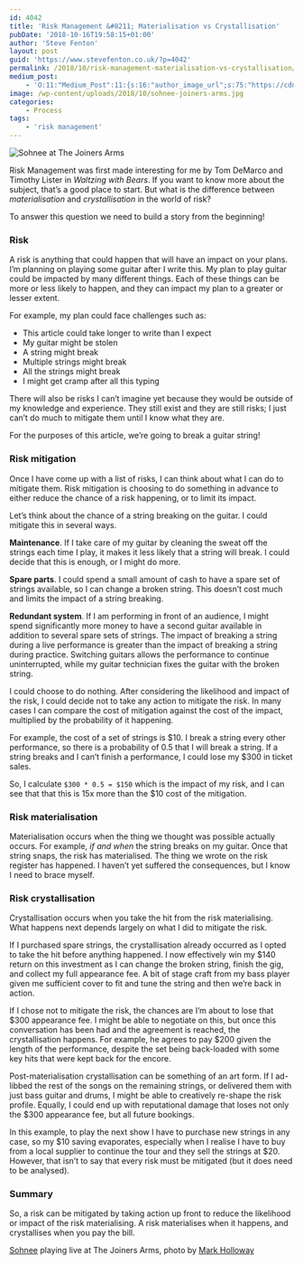 ```yaml
---
id: 4042
title: 'Risk Management &#8211; Materialisation vs Crystallisation'
pubDate: '2018-10-16T19:58:15+01:00'
author: 'Steve Fenton'
layout: post
guid: 'https://www.stevefenton.co.uk/?p=4042'
permalink: /2018/10/risk-management-materialisation-vs-crystallisation/
medium_post:
    - 'O:11:"Medium_Post":11:{s:16:"author_image_url";s:75:"https://cdn-images-1.medium.com/fit/c/400/400/1*eXkhfEuF41g5W_xnc_ydLA.jpeg";s:10:"author_url";s:38:"https://medium.com/@steve.fenton.co.uk";s:11:"byline_name";N;s:12:"byline_email";N;s:10:"cross_link";s:3:"yes";s:2:"id";s:12:"6ba4d5bf84c8";s:21:"follower_notification";s:3:"yes";s:7:"license";s:19:"all-rights-reserved";s:14:"publication_id";s:2:"-1";s:6:"status";s:5:"draft";s:3:"url";s:51:"https://medium.com/@steve.fenton.co.uk/6ba4d5bf84c8";}'
image: /wp-content/uploads/2018/10/sohnee-joiners-arms.jpg
categories:
    - Process
tags:
    - 'risk management'
---
```


![Sohnee at The Joiners Arms](/wp-content/uploads/2018/10/sohnee-joiners-arms-1024x681.jpg)

Risk Management was first made interesting for me by Tom DeMarco and Timothy Lister in *Waltzing with Bears*. If you want to know more about the subject, that’s a good place to start. But what is the difference between *materialisation* and *crystallisation* in the world of risk?

To answer this question we need to build a story from the beginning!

### Risk

A risk is anything that could happen that will have an impact on your plans. I’m planning on playing some guitar after I write this. My plan to play guitar could be impacted by many different things. Each of these things can be more or less likely to happen, and they can impact my plan to a greater or lesser extent.

For example, my plan could face challenges such as:

- This article could take longer to write than I expect
- My guitar might be stolen
- A string might break
- Multiple strings might break
- All the strings might break
- I might get cramp after all this typing

There will also be risks I can’t imagine yet because they would be outside of my knowledge and experience. They still exist and they are still risks; I just can’t do much to mitigate them until I know what they are.

For the purposes of this article, we’re going to break a guitar string!

### Risk mitigation

Once I have come up with a list of risks, I can think about what I can do to mitigate them. Risk mitigation is choosing to do something in advance to either reduce the chance of a risk happening, or to limit its impact.

Let’s think about the chance of a string breaking on the guitar. I could mitigate this in several ways.

**Maintenance**. If I take care of my guitar by cleaning the sweat off the strings each time I play, it makes it less likely that a string will break. I could decide that this is enough, or I might do more.

**Spare parts**. I could spend a small amount of cash to have a spare set of strings available, so I can change a broken string. This doesn’t cost much and limits the impact of a string breaking.

**Redundant system**. If I am performing in front of an audience, I might spend significantly more money to have a second guitar available in addition to several spare sets of strings. The impact of breaking a string during a live performance is greater than the impact of breaking a string during practice. Switching guitars allows the performance to continue uninterrupted, while my guitar technician fixes the guitar with the broken string.

I could choose to do nothing. After considering the likelihood and impact of the risk, I could decide not to take any action to mitigate the risk. In many cases I can compare the cost of mitigation against the cost of the impact, multiplied by the probability of it happening.

For example, the cost of a set of strings is $10. I break a string every other performance, so there is a probability of 0.5 that I will break a string. If a string breaks and I can’t finish a performance, I could lose my $300 in ticket sales.

So, I calculate `$300 * 0.5 = $150` which is the impact of my risk, and I can see that that this is 15x more than the $10 cost of the mitigation.

### Risk materialisation

Materialisation occurs when the thing we thought was possible actually occurs. For example, *if and when* the string breaks on my guitar. Once that string snaps, the risk has materialised. The thing we wrote on the risk register has happened. I haven’t yet suffered the consequences, but I know I need to brace myself.

### Risk crystallisation

Crystallisation occurs when you take the hit from the risk materialising. What happens next depends largely on what I did to mitigate the risk.

If I purchased spare strings, the crystallisation already occurred as I opted to take the hit before anything happened. I now effectively win my $140 return on this investment as I can change the broken string, finish the gig, and collect my full appearance fee. A bit of stage craft from my bass player given me sufficient cover to fit and tune the string and then we’re back in action.

If I chose not to mitigate the risk, the chances are I’m about to lose that $300 appearance fee. I might be able to negotiate on this, but once this conversation has been had and the agreement is reached, the crystallisation happens. For example, he agrees to pay $200 given the length of the performance, despite the set being back-loaded with some key hits that were kept back for the encore.

Post-materialisation crystallisation can be something of an art form. If I ad-libbed the rest of the songs on the remaining strings, or delivered them with just bass guitar and drums, I might be able to creatively re-shape the risk profile. Equally, I could end up with reputational damage that loses not only the $300 appearance fee, but all future bookings.

In this example, to play the next show I have to purchase new strings in any case, so my $10 saving evaporates, especially when I realise I have to buy from a local supplier to continue the tour and they sell the strings at $20. However, that isn’t to say that every risk must be mitigated (but it does need to be analysed).

### Summary

So, a risk can be mitigated by taking action up front to reduce the likelihood or impact of the risk materialising. A risk materialises when it happens, and crystallises when you pay the bill.

[Sohnee](https://www.amazon.co.uk/Pictures-Angels-Explicit-Sohnee/dp/B008V4335Q/) playing live at The Joiners Arms, photo by [Mark Holloway](http://www.hollowayphotography.co.uk/)